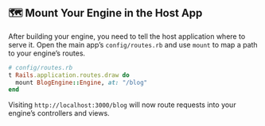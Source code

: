 ## 🗺️ Mount Your Engine in the Host App

After building your engine, you need to tell the host application where to serve it. Open the main app’s `config/routes.rb` and use `mount` to map a path to your engine’s routes.

```ruby
# config/routes.rb
t Rails.application.routes.draw do
  mount BlogEngine::Engine, at: "/blog"
end
```   

Visiting `http://localhost:3000/blog` will now route requests into your engine’s controllers and views.